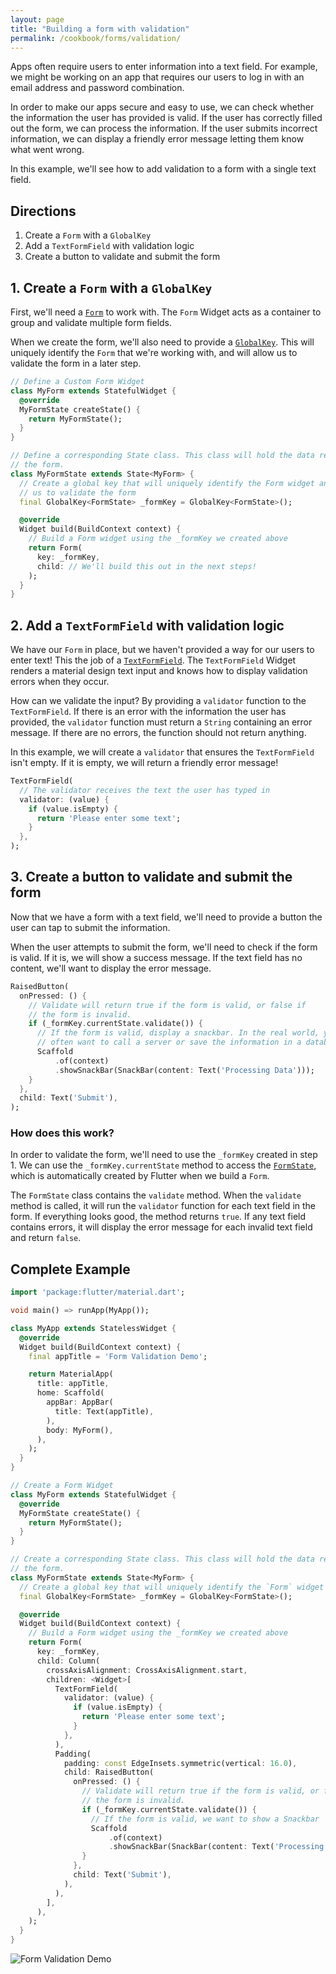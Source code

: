 ```yaml
---
layout: page
title: "Building a form with validation"
permalink: /cookbook/forms/validation/
---
```


Apps often require users to enter information into a text field. For 
example, we might be working on an app that requires our users to log in with an 
email address and password combination.

In order to make our apps secure and easy to use, we can check whether the 
information the user has provided is valid. If the user has correctly filled
out the form, we can process the information. If the user submits incorrect
information, we can display a friendly error message letting them know what went
wrong.

In this example, we'll see how to add validation to a form with a single 
text field. 

## Directions

  1. Create a `Form` with a `GlobalKey`
  2. Add a `TextFormField` with validation logic
  3. Create a button to validate and submit the form

## 1. Create a `Form` with a `GlobalKey`

First, we'll need a [`Form`](https://docs.flutter.io/flutter/widgets/Form-class.html) 
to work with. The `Form` Widget acts as a container to group and validate 
multiple form fields.

When we create the form, we'll also need to provide a [`GlobalKey`](https://docs.flutter.io/flutter/widgets/GlobalKey-class.html). 
This will uniquely identify the `Form` that we're working with, and will allow
us to validate the form in a later step. 

<!-- skip -->
```dart
// Define a Custom Form Widget
class MyForm extends StatefulWidget {
  @override
  MyFormState createState() {
    return MyFormState();
  }
}

// Define a corresponding State class. This class will hold the data related to 
// the form.
class MyFormState extends State<MyForm> {
  // Create a global key that will uniquely identify the Form widget and allow
  // us to validate the form
  final GlobalKey<FormState> _formKey = GlobalKey<FormState>();

  @override
  Widget build(BuildContext context) {
    // Build a Form widget using the _formKey we created above
    return Form(
      key: _formKey,
      child: // We'll build this out in the next steps!
    );
  }
}
```

## 2. Add a `TextFormField` with validation logic

We have our `Form` in place, but we haven't provided a way for our users to 
enter text! This the job of a [`TextFormField`](https://docs.flutter.io/flutter/material/TextFormField-class.html).
The `TextFormField` Widget renders a material design text input and knows how to
display validation errors when they occur.

How can we validate the input? By providing a `validator` function to the 
`TextFormField`. If there is an error with the information the user has
provided, the `validator` function must return a `String` containing
an error message. If there are no errors, the function should not return
anything.

In this example, we will create a `validator` that ensures the `TextFormField`
isn't empty. If it is empty, we will return a friendly error message!

<!-- skip -->
```dart
TextFormField(
  // The validator receives the text the user has typed in
  validator: (value) {
    if (value.isEmpty) {
      return 'Please enter some text';
    }
  },
);
```

## 3. Create a button to validate and submit the form

Now that we have a form with a text field, we'll need to provide a button the 
user can tap to submit the information. 

When the user attempts to submit the form, we'll need to check if the form is 
valid. If it is, we will show a success message. If the text field has no 
content, we'll want to display the error message.

<!-- skip -->
```dart
RaisedButton(
  onPressed: () {
    // Validate will return true if the form is valid, or false if
    // the form is invalid.
    if (_formKey.currentState.validate()) {
      // If the form is valid, display a snackbar. In the real world, you'd
      // often want to call a server or save the information in a database
      Scaffold
          .of(context)
          .showSnackBar(SnackBar(content: Text('Processing Data')));
    }
  },
  child: Text('Submit'),
);
```

### How does this work?

In order to validate the form, we'll need to use the `_formKey` created in 
step 1. We can use the `_formKey.currentState` method to access the 
[`FormState`](https://docs.flutter.io/flutter/widgets/FormState-class.html),
which is automatically created by Flutter when we build a `Form`. 

The `FormState` class contains the `validate` method. When the `validate` method
is called, it will run the `validator` function for each text field in the form. 
If everything looks good, the method returns `true`. If any text field contains
errors, it will display the error message for each invalid text field and return 
`false`.

## Complete Example

```dart
import 'package:flutter/material.dart';

void main() => runApp(MyApp());

class MyApp extends StatelessWidget {
  @override
  Widget build(BuildContext context) {
    final appTitle = 'Form Validation Demo';

    return MaterialApp(
      title: appTitle,
      home: Scaffold(
        appBar: AppBar(
          title: Text(appTitle),
        ),
        body: MyForm(),
      ),
    );
  }
}

// Create a Form Widget
class MyForm extends StatefulWidget {
  @override
  MyFormState createState() {
    return MyFormState();
  }
}

// Create a corresponding State class. This class will hold the data related to
// the form.
class MyFormState extends State<MyForm> {
  // Create a global key that will uniquely identify the `Form` widget
  final GlobalKey<FormState> _formKey = GlobalKey<FormState>();

  @override
  Widget build(BuildContext context) {
    // Build a Form widget using the _formKey we created above
    return Form(
      key: _formKey,
      child: Column(
        crossAxisAlignment: CrossAxisAlignment.start,
        children: <Widget>[
          TextFormField(
            validator: (value) {
              if (value.isEmpty) {
                return 'Please enter some text';
              }
            },
          ),
          Padding(
            padding: const EdgeInsets.symmetric(vertical: 16.0),
            child: RaisedButton(
              onPressed: () {
                // Validate will return true if the form is valid, or false if
                // the form is invalid.
                if (_formKey.currentState.validate()) {
                  // If the form is valid, we want to show a Snackbar
                  Scaffold
                      .of(context)
                      .showSnackBar(SnackBar(content: Text('Processing Data')));
                }
              },
              child: Text('Submit'),
            ),
          ),
        ],
      ),
    );
  }
}
```

![Form Validation Demo](/images/cookbook/form-validation.gif)
